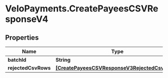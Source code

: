 # VeloPayments.CreatePayeesCSVResponseV4

## Properties

Name | Type | Description | Notes
------------ | ------------- | ------------- | -------------
**batchId** | **String** |  | [optional] 
**rejectedCsvRows** | [**[CreatePayeesCSVResponseV3RejectedCsvRows]**](CreatePayeesCSVResponseV3RejectedCsvRows.md) |  | [optional] 


